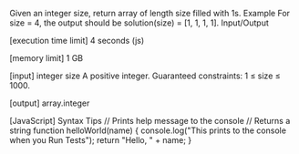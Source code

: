 Given an integer size, return array of length size filled with 1s.
Example
For size = 4, the output should be
solution(size) = [1, 1, 1, 1].
Input/Output


[execution time limit] 4 seconds (js)


[memory limit] 1 GB


[input] integer size
A positive integer.
Guaranteed constraints:
1 ≤ size ≤ 1000.


[output] array.integer


[JavaScript] Syntax Tips
// Prints help message to the console
// Returns a string
function helloWorld(name) {
    console.log("This prints to the console when you Run Tests");
    return "Hello, " + name;
}



